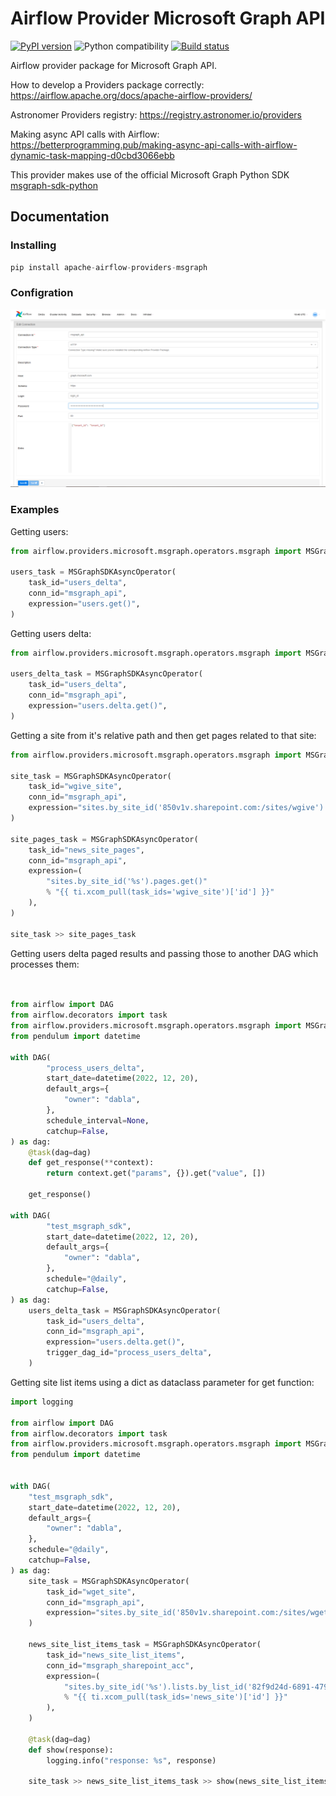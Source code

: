 <p align="center"><h1 class="center-title">Airflow Provider Microsoft Graph API</h1></p>

[![PyPI version](https://badge.fury.io/py/msgraph-sdk.svg)](https://pypi.org/project/apache-airflow-providers-msgraph/)
![Python compatibility](https://img.shields.io/badge/python-3.8_|_3.9_|_3.10_|_3.11-blue)
[![Build status](https://github.com/infrabel/apache-airflow-providers-msgraph/actions/workflows/python-publish.yml/badge.svg)](https://github.com/infrabel/apache-airflow-providers-msgraph/actions)

Airflow provider package for Microsoft Graph API.

How to develop a Providers package correctly: https://airflow.apache.org/docs/apache-airflow-providers/

Astronomer Providers registry: https://registry.astronomer.io/providers

Making async API calls with Airflow: https://betterprogramming.pub/making-async-api-calls-with-airflow-dynamic-task-mapping-d0cbd3066ebb

This provider makes use of the official Microsoft Graph Python SDK [msgraph-sdk-python](https://github.com/microsoftgraph/msgraph-sdk-python)


## Documentation

### Installing

```python
pip install apache-airflow-providers-msgraph
```

### Configration

![connection.png](https://raw.githubusercontent.com/infrabel/apache-airflow-providers-msgraph/main/docs/images/connection.png)

### Examples

Getting users:

```python
from airflow.providers.microsoft.msgraph.operators.msgraph import MSGraphSDKAsyncOperator

users_task = MSGraphSDKAsyncOperator(
    task_id="users_delta",
    conn_id="msgraph_api",
    expression="users.get()",
)
```

Getting users delta:

```python
from airflow.providers.microsoft.msgraph.operators.msgraph import MSGraphSDKAsyncOperator

users_delta_task = MSGraphSDKAsyncOperator(
    task_id="users_delta",
    conn_id="msgraph_api",
    expression="users.delta.get()",
)
```

Getting a site from it's relative path and then get pages related to that site:

```python
from airflow.providers.microsoft.msgraph.operators.msgraph import MSGraphSDKAsyncOperator

site_task = MSGraphSDKAsyncOperator(
    task_id="wgive_site",
    conn_id="msgraph_api",
    expression="sites.by_site_id('850v1v.sharepoint.com:/sites/wgive').get()",
)

site_pages_task = MSGraphSDKAsyncOperator(
    task_id="news_site_pages",
    conn_id="msgraph_api",
    expression=(
        "sites.by_site_id('%s').pages.get()"
        % "{{ ti.xcom_pull(task_ids='wgive_site')['id'] }}"
    ),
)

site_task >> site_pages_task
```

Getting users delta paged results and passing those to another DAG which processes them:

```python


from airflow import DAG
from airflow.decorators import task
from airflow.providers.microsoft.msgraph.operators.msgraph import MSGraphSDKAsyncOperator
from pendulum import datetime

with DAG(
        "process_users_delta",
        start_date=datetime(2022, 12, 20),
        default_args={
            "owner": "dabla",
        },
        schedule_interval=None,
        catchup=False,
) as dag:
    @task(dag=dag)
    def get_response(**context):
        return context.get("params", {}).get("value", [])

    get_response()

with DAG(
        "test_msgraph_sdk",
        start_date=datetime(2022, 12, 20),
        default_args={
            "owner": "dabla",
        },
        schedule="@daily",
        catchup=False,
) as dag:
    users_delta_task = MSGraphSDKAsyncOperator(
        task_id="users_delta",
        conn_id="msgraph_api",
        expression="users.delta.get()",
        trigger_dag_id="process_users_delta",
    )
```

Getting site list items using a dict as dataclass parameter for get function:

```python
import logging

from airflow import DAG
from airflow.decorators import task
from airflow.providers.microsoft.msgraph.operators.msgraph import MSGraphSDKAsyncOperator
from pendulum import datetime


with DAG(
    "test_msgraph_sdk",
    start_date=datetime(2022, 12, 20),
    default_args={
        "owner": "dabla",
    },
    schedule="@daily",
    catchup=False,
) as dag:
    site_task = MSGraphSDKAsyncOperator(
        task_id="wget_site",
        conn_id="msgraph_api",
        expression="sites.by_site_id('850v1v.sharepoint.com:/sites/wget').get()",
    )

    news_site_list_items_task = MSGraphSDKAsyncOperator(
        task_id="news_site_list_items",
        conn_id="msgraph_sharepoint_acc",
        expression=(
            "sites.by_site_id('%s').lists.by_list_id('82f9d24d-6891-4790-8b6d-f1b2a1d0ca22').items.get({'query_parameters': {'expand': ['fields']}})"
            % "{{ ti.xcom_pull(task_ids='news_site')['id'] }}"
        ),
    )

    @task(dag=dag)
    def show(response):
        logging.info("response: %s", response)
    
    site_task >> news_site_list_items_task >> show(news_site_list_items_task.output)
```
